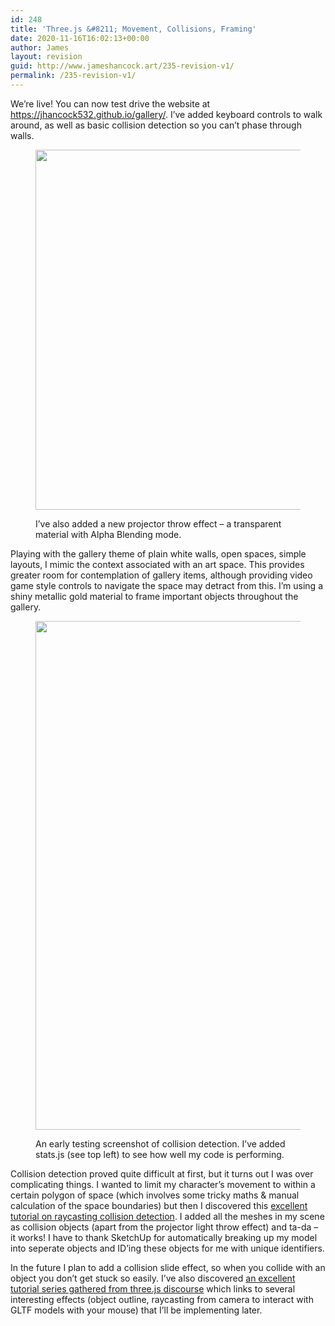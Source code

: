 ```yaml
---
id: 248
title: 'Three.js &#8211; Movement, Collisions, Framing'
date: 2020-11-16T16:02:13+00:00
author: James
layout: revision
guid: http://www.jameshancock.art/235-revision-v1/
permalink: /235-revision-v1/
---
```

We&#8217;re live! You can now test drive the website at <https://jhancock532.github.io/gallery/>. I&#8217;ve added keyboard controls to walk around, as well as basic collision detection so you can&#8217;t phase through walls.<figure class="wp-block-image size-large">

<img loading="lazy" width="1024" height="576" src="http://www.jameshancock.art/wp-content/uploads/2020/11/projector-effect-1024x576.jpg" alt="" class="wp-image-237" srcset="http://www.jameshancock.art/wp-content/uploads/2020/11/projector-effect-1024x576.jpg 1024w, http://www.jameshancock.art/wp-content/uploads/2020/11/projector-effect-300x169.jpg 300w, http://www.jameshancock.art/wp-content/uploads/2020/11/projector-effect-768x432.jpg 768w, http://www.jameshancock.art/wp-content/uploads/2020/11/projector-effect-1536x864.jpg 1536w, http://www.jameshancock.art/wp-content/uploads/2020/11/projector-effect.jpg 1920w" sizes="(max-width: 767px) 89vw, (max-width: 1000px) 54vw, (max-width: 1071px) 543px, 580px" /> <figcaption>I&#8217;ve also added a new projector throw effect &#8211; a transparent material with Alpha Blending mode.</figcaption></figure> <!--more-->

Playing with the gallery theme of plain white walls, open spaces, simple layouts, I mimic the context associated with an art space. This provides greater room for contemplation of gallery items, although providing video game style controls to navigate the space may detract from this. I&#8217;m using a shiny metallic gold material to frame important objects throughout the gallery.<figure class="wp-block-image size-large">

<img loading="lazy" width="1024" height="814" src="http://www.jameshancock.art/wp-content/uploads/2020/11/Collision-Detection-Early-Testing-1024x814.jpg" alt="" class="wp-image-245" srcset="http://www.jameshancock.art/wp-content/uploads/2020/11/Collision-Detection-Early-Testing-1024x814.jpg 1024w, http://www.jameshancock.art/wp-content/uploads/2020/11/Collision-Detection-Early-Testing-300x238.jpg 300w, http://www.jameshancock.art/wp-content/uploads/2020/11/Collision-Detection-Early-Testing-768x610.jpg 768w, http://www.jameshancock.art/wp-content/uploads/2020/11/Collision-Detection-Early-Testing.jpg 1280w" sizes="(max-width: 767px) 89vw, (max-width: 1000px) 54vw, (max-width: 1071px) 543px, 580px" /> <figcaption>An early testing screenshot of collision detection. I&#8217;ve added stats.js (see top left) to see how well my code is performing.</figcaption></figure> 

Collision detection proved quite difficult at first, but it turns out I was over complicating things. I wanted to limit my character&#8217;s movement to within a certain polygon of space (which involves some tricky maths & manual calculation of the space boundaries) but then I discovered this <a href="http://stemkoski.github.io/Three.js/Collision-Detection.html" data-type="URL" data-id="http://stemkoski.github.io/Three.js/Collision-Detection.html">excellent tutorial on raycasting collision detection</a>. I added all the meshes in my scene as collision objects (apart from the projector light throw effect) and ta-da &#8211; it works! I have to thank SketchUp for automatically breaking up my model into seperate objects and ID&#8217;ing these objects for me with unique identifiers.

In the future I plan to add a collision slide effect, so when you collide with an object you don&#8217;t get stuck so easily. I&#8217;ve also discovered <a href="https://hofk.de/main/discourse.threejs/" data-type="URL" data-id="https://hofk.de/main/discourse.threejs/">an excellent tutorial series gathered from three.js discourse</a> which links to several interesting effects (object outline, raycasting from camera to interact with GLTF models with your mouse) that I&#8217;ll be implementing later.